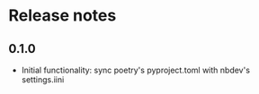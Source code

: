 # Release notes

<!-- do not remove -->

## 0.1.0

* Initial functionality: sync poetry's pyproject.toml with nbdev's settings.iini

